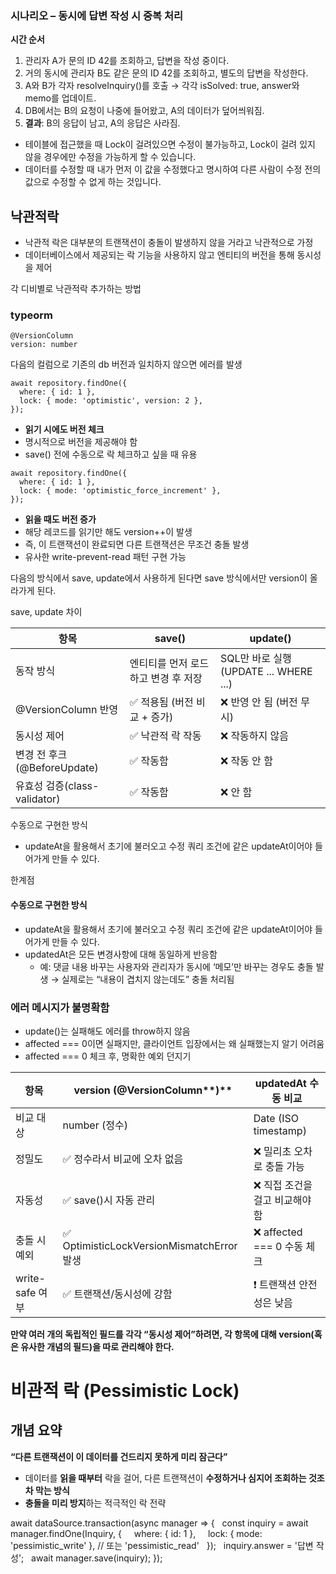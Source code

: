 ### **시나리오 – 동시에 답변 작성 시 중복 처리**

**시간 순서**

1. 관리자 A가 문의 ID 42를 조회하고, 답변을 작성 중이다.
2. 거의 동시에 관리자 B도 같은 문의 ID 42를 조회하고, 별도의 답변을 작성한다.
3. A와 B가 각자 resolveInquiry()를 호출 → 각각 isSolved: true, answer와 memo를 업데이트.
4. DB에서는 B의 요청이 나중에 들어왔고, A의 데이터가 덮어씌워짐.
5. **결과**: B의 응답이 남고, A의 응답은 사라짐.

- 테이블에 접근했을 때 Lock이 걸려있으면 수정이 불가능하고, Lock이 걸려 있지 않을 경우에만 수정을 가능하게 할 수 있습니다.
- 데이터를 수정할 때 내가 먼저 이 값을 수정했다고 명시하여 다른 사람이 수정 전의 값으로 수정할 수 없게 하는 것입니다.

## 낙관적락
- 낙관적 락은 대부분의 트랜잭션이 충돌이 발생하지 않을 거라고 낙관적으로 가정
- 데이터베이스에서 제공되는 락 기능을 사용하지 않고 엔티티의 버전을 통해 동시성을 제어

각 디비별로 낙관적락 추가하는 방법
### typeorm
```
@VersionColumn
version: number
```
다음의 컬럼으로 기존의 db 버전과 일치하지 않으면 에러를 발생


```
await repository.findOne({
  where: { id: 1 },
  lock: { mode: 'optimistic', version: 2 },
});
```
- **읽기 시에도 버전 체크**
- 명시적으로 버전을 제공해야 함
- save() 전에 수동으로 락 체크하고 싶을 때 유용

```
await repository.findOne({
  where: { id: 1 },
  lock: { mode: 'optimistic_force_increment' },
});
```
- **읽을 때도 버전 증가**
- 해당 레코드를 읽기만 해도 version++이 발생
- 즉, 이 트랜잭션이 완료되면 다른 트랜잭션은 무조건 충돌 발생
- 유사한 write-prevent-read 패턴 구현 가능

다음의 방식에서 save, update에서 사용하게 된다면
save 방식에서만 version이 올라가게 된다.

save, update 차이

|**항목**|save()|update()|
|---|---|---|
|동작 방식|엔티티를 먼저 로드하고 변경 후 저장|SQL만 바로 실행 (UPDATE ... WHERE ...)|
|@VersionColumn 반영|✅ 적용됨 (버전 비교 + 증가)|❌ 반영 안 됨 (버전 무시)|
|동시성 제어|✅ 낙관적 락 작동|❌ 작동하지 않음|
|변경 전 후크(@BeforeUpdate)|✅ 작동함|❌ 작동 안 함|
|유효성 검증(class-validator)|✅ 작동함|❌ 안 함|

수동으로 구현한 방식
- updateAt을 활용해서 초기에 불러오고 수정 쿼리 조건에 같은 updateAt이어야 들어가게 만들 수 있다.

한계점

#### 수동으로 구현한 방식
- updateAt을 활용해서 초기에 불러오고 수정 쿼리 조건에 같은 updateAt이어야 들어가게 만들 수 있다.
- updatedAt은 모든 변경사항에 대해 동일하게 반응함
    - 예: 댓글 내용 바꾸는 사용자와 관리자가 동시에 ‘메모’만 바꾸는 경우도 충돌 발생
	 → 실제로는 “내용이 겹치지 않는데도” 충돌 처리됨
### **에러 메시지가 불명확함**

- update()는 실패해도 에러를 throw하지 않음
- affected === 0이면 실패지만, 클라이언트 입장에서는 왜 실패했는지 알기 어려움
- affected === 0 체크 후, 명확한 예외 던지기

|**항목**|version **(**@VersionColumn**)**|updatedAt **수동 비교**|
|---|---|---|
|비교 대상|number (정수)|Date (ISO timestamp)|
|정밀도|✅ 정수라서 비교에 오차 없음|❌ 밀리초 오차로 충돌 가능|
|자동성|✅ save()시 자동 관리|❌ 직접 조건을 걸고 비교해야 함|
|충돌 시 예외|✅ OptimisticLockVersionMismatchError 발생|❌ affected === 0 수동 체크|
|write-safe 여부|✅ 트랜잭션/동시성에 강함|❗ 트랜잭션 안전성은 낮음|

**만약 여러 개의 독립적인 필드를 각각 “동시성 제어”하려면, 각 항목에 대해 version(혹은 유사한 개념의 필드)을 따로 관리해야 한다.**

# **비관적 락 (Pessimistic Lock)**

## **개념 요약**

 **“다른 트랜잭션이 이 데이터를 건드리지 못하게 미리 잠근다”**

- 데이터를 **읽을 때부터** 락을 걸어, 다른 트랜잭션이 **수정하거나 심지어 조회하는 것조차 막는 방식**
- **충돌을 미리 방지**하는 적극적인 락 전략


await dataSource.transaction(async manager => {
  const inquiry = await manager.findOne(Inquiry, {
    where: { id: 1 },
    lock: { mode: 'pessimistic_write' }, // 또는 'pessimistic_read'
  });
  inquiry.answer = '답변 작성';
  await manager.save(inquiry);
});

